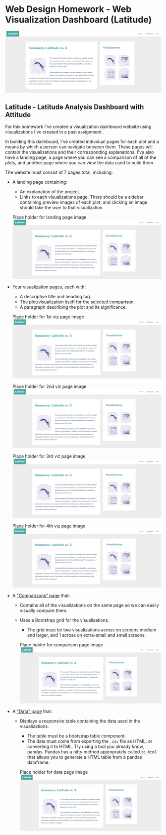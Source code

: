 # Web Design Homework - Web Visualization Dashboard (Latitude)

![Images/landingResize.png](Visuals/landingResize.png)

## Latitude - Latitude Analysis Dashboard with Attitude

For this homework I've created a visualization dashboard website using visualizations I've created in a past assignment.

In building this dashboard, I've created individual pages for each plot and a means by which a person can navigate between them. These pages will contain the visualizations and their corresponding explanations. I've also have a landing page, a page where you can see a comparison of all of the plots, and another page where you can view the data used to build them.

The website must consist of 7 pages total, including:

* A landing page containing:
  * An explanation of the project.
  * Links to each visualizations page. There should be a sidebar containing preview images of each plot, and clicking an image should take the user to that visualization.

  Place holder for landing page image
  ![Images/landingResize.png](Visuals/landingResize.png)


* Four visualization pages, each with:
  * A descriptive title and heading tag.
  * The plot/visualization itself for the selected comparison.
  * A paragraph describing the plot and its significance.

  Place holder for 1st viz page image
  ![Images/landingResize.png](Visuals/landingResize.png)

  Place holder for 2nd viz page image
  ![Images/landingResize.png](Visuals/landingResize.png)

  Place holder for 3rd viz page image
  ![Images/landingResize.png](Visuals/landingResize.png)

  Place holder for 4th viz page image
  ![Images/landingResize.png](Visuals/landingResize.png)


* A ["Comparisons" page](#comparisons-page) that:
  * Contains all of the visualizations on the same page so we can easily visually compare them.
  * Uses a Bootstrap grid for the visualizations.
    * The grid must be two visualizations across on screens medium and larger, and 1 across on extra-small and small screens.

    Place holder for comparison page image
    ![Images/landingResize.png](Visuals/landingResize.png)





* A ["Data" page](#data-page) that:
  * Displays a responsive table containing the data used in the visualizations.
    * The table must be a bootstrap table component.  
    * The data must come from exporting the `.csv` file as HTML, or converting it to HTML. Try using a tool you already know, pandas. Pandas has a nifty method approprately called `to_html` that allows you to generate a HTML table from a pandas dataframe. 

    Place holder for data page image
    ![Images/landingResize.png](Visuals/landingResize.png)
